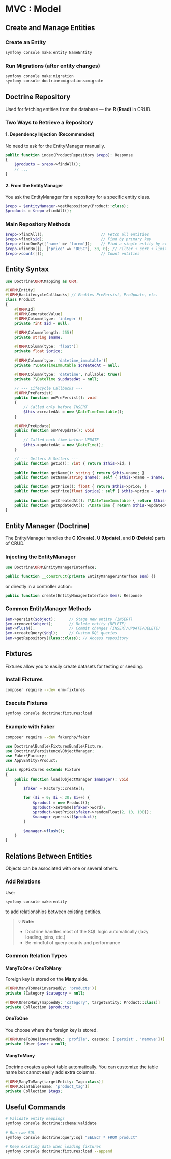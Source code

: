 # MVC : Model

## Create and Manage Entities

### Create an Entity

```bash
symfony console make:entity NameEntity
```

### Run Migrations (after entity changes)

```bash
symfony console make:migration
symfony console doctrine:migrations:migrate
```

## Doctrine Repository

Used for fetching entities from the database — the **R (Read)** in CRUD.

### Two Ways to Retrieve a Repository

#### 1. Dependency Injection (Recommended)

No need to ask for the EntityManager manually.

```php
public function index(ProductRepository $repo): Response
{
    $products = $repo->findAll();
    // ...
}
```

#### 2. From the EntityManager

You ask the EntityManager for a repository for a specific entity class.

```php
$repo = $entityManager->getRepository(Product::class);
$products = $repo->findAll();
```

### Main Repository Methods

```php
$repo->findAll();                         // Fetch all entities
$repo->find($id);                         // Find by primary key
$repo->findOneBy(['name' => 'lorem']);    // Find a single entity by criteria
$repo->findBy([], ['price' => 'DESC'], 30, 0); // Filter + sort + limit + offset
$repo->count([]);                         // Count entities
```

## Entity Syntax

```php
use Doctrine\ORM\Mapping as ORM;

#[ORM\Entity]
#[ORM\HasLifecycleCallbacks] // Enables PrePersist, PreUpdate, etc.
class Product
{
    #[ORM\Id]
    #[ORM\GeneratedValue]
    #[ORM\Column(type: 'integer')]
    private ?int $id = null;

    #[ORM\Column(length: 255)]
    private string $name;

    #[ORM\Column(type: 'float')]
    private float $price;

    #[ORM\Column(type: 'datetime_immutable')]
    private ?\DateTimeImmutable $createdAt = null;

    #[ORM\Column(type: 'datetime', nullable: true)]
    private ?\DateTime $updatedAt = null;

    // --- Lifecycle Callbacks ---
    #[ORM\PrePersist]
    public function onPrePersist(): void
    {
        // Called only before INSERT
        $this->createdAt = new \DateTimeImmutable();
    }

    #[ORM\PreUpdate]
    public function onPreUpdate(): void
    {
        // Called each time before UPDATE
        $this->updatedAt = new \DateTime();
    }

    // --- Getters & Setters ---
    public function getId(): ?int { return $this->id; }

    public function getName(): string { return $this->name; }
    public function setName(string $name): self { $this->name = $name; return $this; }

    public function getPrice(): float { return $this->price; }
    public function setPrice(float $price): self { $this->price = $price; return $this; }

    public function getCreatedAt(): ?\DateTimeImmutable { return $this->createdAt; }
    public function getUpdatedAt(): ?\DateTime { return $this->updatedAt; }
}
```

## Entity Manager (Doctrine)

The EntityManager handles the **C (Create)**, **U (Update)**, and **D (Delete)** parts of CRUD.

### Injecting the EntityManager

```php
use Doctrine\ORM\EntityManagerInterface;

public function __construct(private EntityManagerInterface $em) {}
```

or directly in a controller action:

```php
public function create(EntityManagerInterface $em): Response
```

### Common EntityManager Methods

```php
$em->persist($object);      // Stage new entity (INSERT)
$em->remove($object);       // Delete entity (DELETE)
$em->flush();               // Commit changes (INSERT/UPDATE/DELETE)
$em->createQuery($dql);     // Custom DQL queries
$em->getRepository(Class::class); // Access repository
```

## Fixtures

Fixtures allow you to easily create datasets for testing or seeding.

### Install Fixtures

```bash
composer require --dev orm-fixtures
```

### Execute Fixtures

```bash
symfony console doctrine:fixtures:load
```

### Example with Faker

```bash
composer require --dev fakerphp/faker
```

```php
use Doctrine\Bundle\FixturesBundle\Fixture;
use Doctrine\Persistence\ObjectManager;
use Faker\Factory;
use App\Entity\Product;

class AppFixtures extends Fixture
{
    public function load(ObjectManager $manager): void
    {
        $faker = Factory::create();

        for ($i = 0; $i < 20; $i++) {
            $product = new Product();
            $product->setName($faker->word);
            $product->setPrice($faker->randomFloat(2, 10, 100));
            $manager->persist($product);
        }

        $manager->flush();
    }
}
```

## Relations Between Entities

Objects can be associated with one or several others.

### Add Relations

Use:

```bash
symfony console make:entity
```

to add relationships between existing entities.

> 💡 **Note:**
> - Doctrine handles most of the SQL logic automatically (lazy loading, joins, etc.)
> - Be mindful of query counts and performance

### Common Relation Types

#### ManyToOne / OneToMany

Foreign key is stored on the **Many** side.

```php
#[ORM\ManyToOne(inversedBy: 'products')]
private ?Category $category = null;

#[ORM\OneToMany(mappedBy: 'category', targetEntity: Product::class)]
private Collection $products;
```

#### OneToOne

You choose where the foreign key is stored.

```php
#[ORM\OneToOne(inversedBy: 'profile', cascade: ['persist', 'remove'])]
private ?User $user = null;
```

#### ManyToMany

Doctrine creates a pivot table automatically. You can customize the table name but cannot easily add extra columns.

```php
#[ORM\ManyToMany(targetEntity: Tag::class)]
#[ORM\JoinTable(name: 'product_tag')]
private Collection $tags;
```

## Useful Commands

```bash
# Validate entity mappings
symfony console doctrine:schema:validate

# Run raw SQL
symfony console doctrine:query:sql "SELECT * FROM product"

# Keep existing data when loading fixtures
symfony console doctrine:fixtures:load --append
```